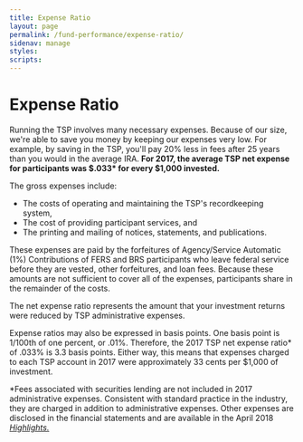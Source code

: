 ```yaml
---
title: Expense Ratio
layout: page
permalink: /fund-performance/expense-ratio/
sidenav: manage
styles:
scripts:
---
```


# Expense Ratio
Running the TSP involves many necessary expenses. Because of our size, we're able to save you money by keeping our expenses very low. For example, by saving in the TSP, you'll pay 20% less in fees after 25 years than you would in the average IRA. __For 2017, the average TSP net expense for participants was $.033* for every $1,000 invested.__

The gross expenses include:

* The costs of operating and maintaining the TSP's recordkeeping system,
* The cost of providing participant services, and
* The printing and mailing of notices, statements, and publications.

These expenses are paid by the forfeitures of Agency/Service Automatic (1%) Contributions of FERS and BRS participants who leave federal service before they are vested, other forfeitures, and loan fees. Because these amounts are not sufficient to cover all of the expenses, participants share in the remainder of the costs.

The net expense ratio represents the amount that your investment returns were reduced by TSP administrative expenses.

Expense ratios may also be expressed in basis points. One basis point is 1/100th of one percent, or .01%. Therefore, the 2017 TSP net expense ratio* of .033% is 3.3 basis points. Either way, this means that expenses charged to each TSP account in 2017 were approximately 33 cents per $1,000 of investment.

*Fees associated with securities lending are not included in 2017 administrative expenses. Consistent with standard practice in the industry, they are charged in addition to administrative expenses. Other expenses are disclosed in the financial statements and are available in the April 2018 [*Highlights.*](https://www.tsp.gov/forms/newsletterArchive.html) 
